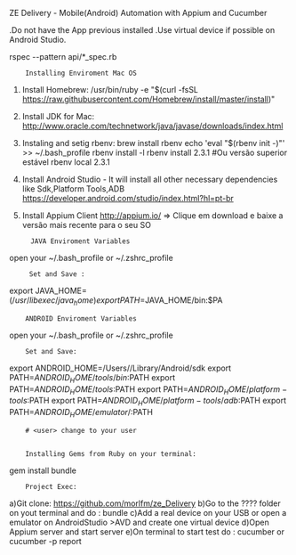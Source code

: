 ZE Delivery - Mobile(Android) Automation with Appium and Cucumber

.Do not have the App previous installed
.Use virtual device if possible on Android Studio.

rspec --pattern api/*_spec.rb



        Installing Enviroment Mac OS

1. Install Homebrew:
   /usr/bin/ruby -e "$(curl -fsSL https://raw.githubusercontent.com/Homebrew/install/master/install)"

2. Install JDK for Mac:
   http://www.oracle.com/technetwork/java/javase/downloads/index.html

3. Instaling and setig rbenv:
   brew install rbenv
   echo 'eval "$(rbenv init -)"' >> ~/.bash_profile
   rbenv install -l
   rbenv install 2.3.1 #Ou versão superior estável
   rbenv local 2.3.1

4. Install Android Studio - It will install all other necessary dependencies like Sdk,Platform Tools,ADB
   https://developer.android.com/studio/index.html?hl=pt-br

5. Install Appium Client
   http://appium.io/ => Clique em download e baixe a versão mais recente para o seu SO

         JAVA Enviroment Variables

open your ~/.bash_profile or ~/.zshrc_profile

         Set and Save :

export JAVA_HOME=$(/usr/libexec/java_home)
export PATH=$JAVA_HOME/bin:$PA


        ANDROID Enviroment Variables

open your ~/.bash_profile or ~/.zshrc_profile

        Set and Save:

export ANDROID_HOME=/Users/<user>/Library/Android/sdk
export PATH=$ANDROID_HOME/tools/bin:$PATH
export PATH=$ANDROID_HOME/tools:$PATH
export PATH=$ANDROID_HOME/platform-tools:$PATH
export PATH=$ANDROID_HOME/platform-tools/adb:$PATH
export PATH=$ANDROID_HOME/emulator/:$PATH

        # <user> change to your user


        Installing Gems from Ruby on your terminal:
gem install bundle


        Project Exec:

a)Git clone: https://github.com/morlfm/ze_Delivery
b)Go to the ???? folder on yout terminal and do :
    bundle
c)Add a real device on your USB or open a emulator on AndroidStudio >AVD and create one virtual device
d)Open Appium server and start server
e)On terminal to start test do  :
    cucumber
    or
    cucumber -p report
